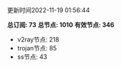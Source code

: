 更新时间2022-11-19 01:56:44

**总订阅: 73**
**总节点: 1010**
**有效节点: 346**
- v2ray节点: 218
- trojan节点: 85
- ss节点: 43
